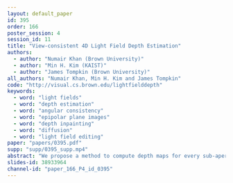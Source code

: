 ```yaml
---
layout: default_paper
id: 395
order: 166
poster_session: 4
session_id: 11
title: "View-consistent 4D Light Field Depth Estimation"
authors:
  - author: "Numair Khan (Brown University)"
  - author: "Min H. Kim (KAIST)"
  - author: "James Tompkin (Brown University)"
all_authors: "Numair Khan, Min H. Kim and James Tompkin"
code: "http://visual.cs.brown.edu/lightfielddepth"
keywords:
  - word: "light fields"
  - word: "depth estimation"
  - word: "angular consistency"
  - word: "epipolar plane images"
  - word: "depth inpainting"
  - word: "diffusion"
  - word: "light field editing"
paper: "papers/0395.pdf"
supp: "supp/0395_supp.mp4"
abstract: "We propose a method to compute depth maps for every sub-aperture image in a light field in a view consistent way. Previous light field depth estimation methods typically estimate a depth map only for the central sub-aperture view, and struggle with view consistent estimation. Our method precisely defines depth edges via EPIs, then we diffuse these edges spatially within the central view. These depth estimates are then propagated to all other views in an occlusion-aware way. Finally, disoccluded regions are completed by diffusion in EPI space. Our method runs efficiently with respect to both other classical and deep learning-based approaches, and achieves competitive quantitative metrics and qualitative performance on both synthetic and real-world light fields."
slides-id: 38933964
channel-id: "paper_166_P4_id_0395"
---
```

